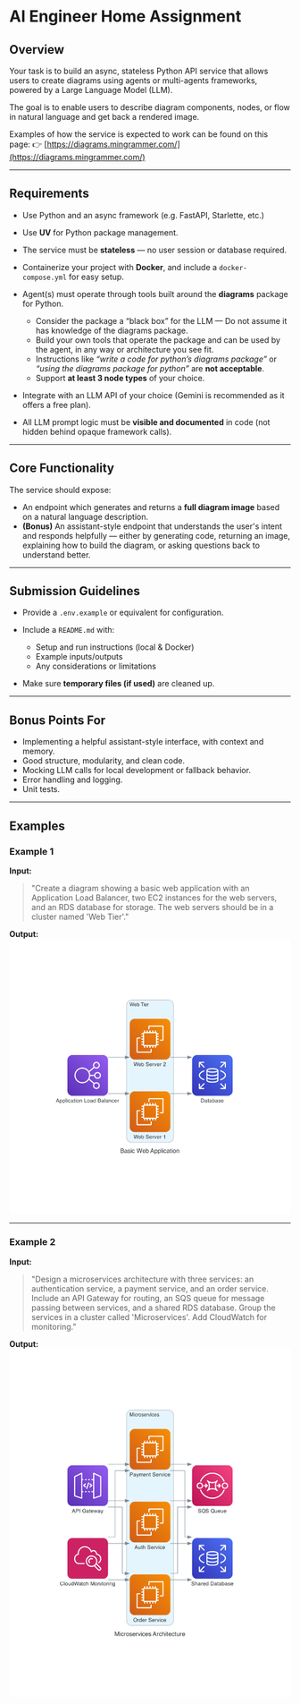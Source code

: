 # AI Engineer Home Assignment

## Overview

Your task is to build an async, stateless Python API service that allows users to create diagrams using agents or multi-agents frameworks, powered by a Large Language Model (LLM).

The goal is to enable users to describe diagram components, nodes, or flow in natural language and get back a rendered image.

Examples of how the service is expected to work can be found on this page:
👉 [https://diagrams.mingrammer.com/](https://diagrams.mingrammer.com/)

---

## Requirements

* Use Python and an async framework (e.g. FastAPI, Starlette, etc.)
* Use **UV** for Python package management.
* The service must be **stateless** — no user session or database required.
* Containerize your project with **Docker**, and include a `docker-compose.yml` for easy setup.
* Agent(s) must operate through tools built around the **diagrams** package for Python.

  * Consider the package a “black box” for the LLM — Do not assume it has knowledge of the diagrams package.
  * Build your own tools that operate the package and can be used by the agent, in any way or architecture you see fit.
  * Instructions like *“write a code for python’s diagrams package”* or *“using the diagrams package for python”* are **not acceptable**.
  * Support **at least 3 node types** of your choice.
* Integrate with an LLM API of your choice (Gemini is recommended as it offers a free plan).
* All LLM prompt logic must be **visible and documented** in code (not hidden behind opaque framework calls).

---

## Core Functionality

The service should expose:

* An endpoint which generates and returns a **full diagram image** based on a natural language description.
* **(Bonus)** An assistant-style endpoint that understands the user's intent and responds helpfully — either by generating code, returning an image, explaining how to build the diagram, or asking questions back to understand better.

---

## Submission Guidelines

* Provide a `.env.example` or equivalent for configuration.
* Include a `README.md` with:

  * Setup and run instructions (local & Docker)
  * Example inputs/outputs
  * Any considerations or limitations
* Make sure **temporary files (if used)** are cleaned up.

---

## Bonus Points For

* Implementing a helpful assistant-style interface, with context and memory.
* Good structure, modularity, and clean code.
* Mocking LLM calls for local development or fallback behavior.
* Error handling and logging.
* Unit tests.

---

## Examples

### Example 1

**Input:**

> "Create a diagram showing a basic web application with an Application Load Balancer, two EC2 instances for the web servers, and an RDS database for storage. The web servers should be in a cluster named 'Web Tier'."

**Output:**
![](examples/basic_web_app.png)

---

### Example 2

**Input:**

> "Design a microservices architecture with three services: an authentication service, a payment service, and an order service. Include an API Gateway for routing, an SQS queue for message passing between services, and a shared RDS database. Group the services in a cluster called 'Microservices'. Add CloudWatch for monitoring."

**Output:**
![](examples/microservices_arch_original.png)